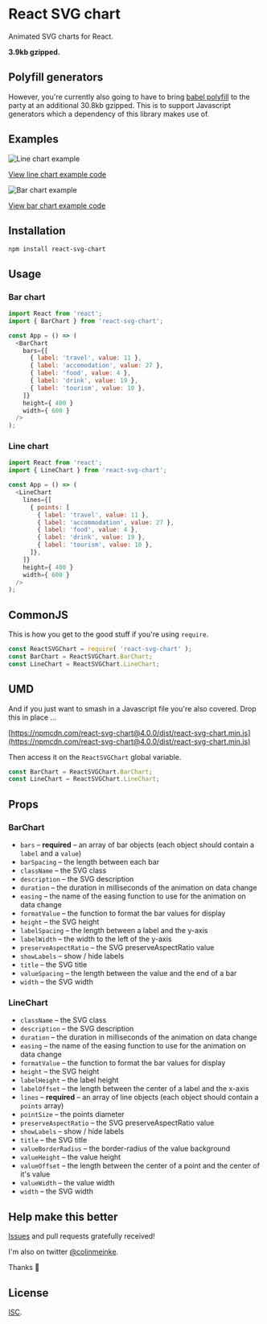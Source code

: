 # React SVG chart

Animated SVG charts for React.

**3.9kb gzipped.**

## Polyfill generators

However, you're currently also going to have to bring
[babel polyfill](https://cdnjs.com/libraries/babel-polyfill)
to the party at an additional 30.8kb gzipped. This is to
support Javascript generators which a dependency of this
library makes use of.

## Examples

![Line chart example](https://www.dropbox.com/s/vnm0u1k8orkc5n8/line-chart.gif?raw=1)

[View line chart example code](./examples/lineChart)

![Bar chart example](https://www.dropbox.com/s/xlmgpmml5og0q1j/bar-chart.gif?raw=1)

[View bar chart example code](./examples/barChart)

## Installation

```
npm install react-svg-chart
```

## Usage

### Bar chart

```js
import React from 'react';
import { BarChart } from 'react-svg-chart';

const App = () => (
  <BarChart
    bars={[
      { label: 'travel', value: 11 },
      { label: 'accomodation', value: 27 },
      { label: 'food', value: 4 },
      { label: 'drink', value: 19 },
      { label: 'tourism', value: 10 },
    ]}
    height={ 400 }
    width={ 600 }
  />
);
```

### Line chart

```js
import React from 'react';
import { LineChart } from 'react-svg-chart';

const App = () => (
  <LineChart
    lines={[
      { points: [
        { label: 'travel', value: 11 },
        { label: 'accommodation', value: 27 },
        { label: 'food', value: 4 },
        { label: 'drink', value: 19 },
        { label: 'tourism', value: 10 },
      ]},
    ]}
    height={ 400 }
    width={ 600 }
  />
);
```

## CommonJS

This is how you get to the good stuff if you're using
`require`.

```js
const ReactSVGChart = require( 'react-svg-chart' );
const BarChart = ReactSVGChart.BarChart;
const LineChart = ReactSVGChart.LineChart;
```

## UMD

And if you just want to smash in a Javascript file you're
also covered. Drop this in place ...

[https://npmcdn.com/react-svg-chart@4.0.0/dist/react-svg-chart.min.js](https://npmcdn.com/react-svg-chart@4.0.0/dist/react-svg-chart.min.js)

Then access it on the `ReactSVGChart` global variable.

```js
const BarChart = ReactSVGChart.BarChart;
const LineChart = ReactSVGChart.LineChart;
```

## Props

### BarChart

- `bars` – **required** – an array of bar objects (each object should contain a `label` and a `value`)
- `barSpacing` – the length between each bar
- `className` – the SVG class
- `description` – the SVG description
- `duration` – the duration in milliseconds of the animation on data change
- `easing` – the name of the easing function to use for the animation on data change
- `formatValue` – the function to format the bar values for display
- `height` – the SVG height
- `labelSpacing` – the length between a label and the y-axis
- `labelWidth` –  the width to the left of the y-axis
- `preserveAspectRatio` – the SVG preserveAspectRatio value
- `showLabels` – show / hide labels
- `title` – the SVG title
- `valueSpacing` – the length between the value and the end of a bar
- `width` – the SVG width

### LineChart

- `className` – the SVG class
- `description` – the SVG description
- `duration` – the duration in milliseconds of the animation on data change
- `easing` – the name of the easing function to use for the animation on data change
- `formatValue` – the function to format the bar values for display
- `height` – the SVG height
- `labelHeight` – the label height
- `labelOffset` – the length between the center of a label and the x-axis
- `lines` – **required** – an array of line objects (each object should contain a `points` array)
- `pointSize` – the points diameter
- `preserveAspectRatio` – the SVG preserveAspectRatio value
- `showLabels` – show / hide labels
- `title` – the SVG title
- `valueBorderRadius` – the border-radius of the value background
- `valueHeight` – the value height
- `valueOffset` – the length between the center of a point and the center of it's value
- `valueWidth` – the value width
- `width` – the SVG width

## Help make this better

[Issues](https://github.com/colinmeinke/react-svg-chart/issues/new)
and pull requests gratefully received!

I'm also on twitter [@colinmeinke](https://twitter.com/colinmeinke).

Thanks :star2:

## License

[ISC](./LICENSE.md).
